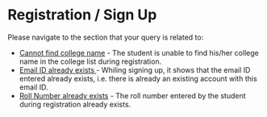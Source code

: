 # Registration / Sign Up

Please navigate to the section that your query is related to:

* [Cannot find college name](cannot-find-college-name.md) - The student is unable to find his/her college name in the college list during registration.
* [Email ID already exists ](email-id-already-exists.md)- Whiling signing up, it shows that the email ID entered already exists, i.e. there is already an existing account with this email ID.
* [Roll Number already exists](roll-number-exists.md) - The roll number entered by the student during registration already exists.

